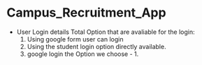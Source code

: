 # Campus_Recruitment_App
* User Login details
    Total Option that are avaliable for the login:
     1. Using google form user can login  
     2. Using the student login option directly available.
     3. google login 
   the Option we choose - 1.
